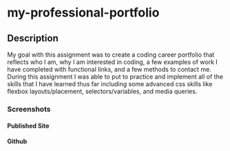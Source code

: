 # my-professional-portfolio

## Description

My goal with this assignment was to create a coding career portfolio that reflects who I am, why I am interested in coding, a few examples of work I have completed with functional links, and a few methods to contact me. During this assignment I was able to put to practice and implement all of the skills that I have learned thus far including some advanced css skills like flexbox layouts/placement, selectors/variables, and media queries.

### Screenshots



#### Published Site



#### Github


